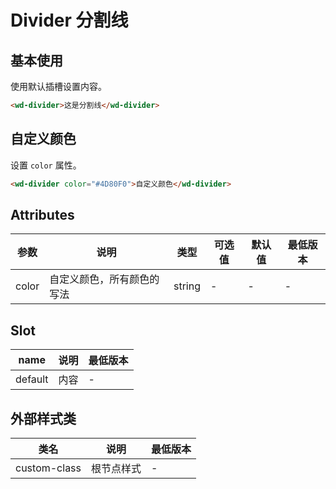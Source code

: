 <frame/>

#  Divider 分割线


## 基本使用

使用默认插槽设置内容。

```html
<wd-divider>这是分割线</wd-divider>
```

## 自定义颜色

设置 `color` 属性。

```html
<wd-divider color="#4D80F0">自定义颜色</wd-divider>
```

## Attributes

| 参数 | 说明 | 类型 | 可选值 | 默认值 | 最低版本 |
|-----|------|-----|-------|-------|--------|
| color | 自定义颜色，所有颜色的写法 | string | - | - | - |

## Slot

| name | 说明 | 最低版本 |
|------|-----|---------|
| default | 内容 | - |

## 外部样式类

| 类名 | 说明 | 最低版本 |
|-----|-----|---------|
| custom-class | 根节点样式 | - |
